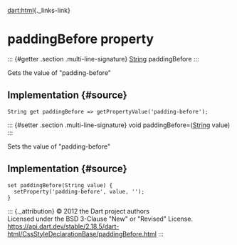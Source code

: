 [dart:html](../../dart-html/dart-html-library){._links-link}

paddingBefore property
======================

::: {#getter .section .multi-line-signature}
[String](../../dart-core/string-class) paddingBefore
:::

Gets the value of \"padding-before\"

Implementation {#source}
--------------

``` {.language-dart data-language="dart"}
String get paddingBefore => getPropertyValue('padding-before');
```

::: {#setter .section .multi-line-signature}
void paddingBefore=([String](../../dart-core/string-class) value)
:::

Sets the value of \"padding-before\"

Implementation {#source}
--------------

``` {.language-dart data-language="dart"}
set paddingBefore(String value) {
  setProperty('padding-before', value, '');
}
```

::: {._attribution}
© 2012 the Dart project authors\
Licensed under the BSD 3-Clause \"New\" or \"Revised\" License.\
<https://api.dart.dev/stable/2.18.5/dart-html/CssStyleDeclarationBase/paddingBefore.html>
:::

